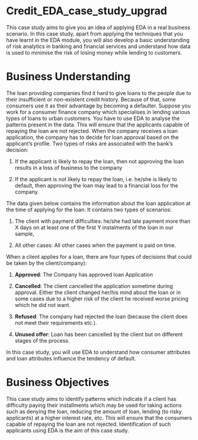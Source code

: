 # Credit_EDA_case_study_upgrad

This case study aims to give you an idea of applying EDA in a real business scenario. 
In this case study, apart from applying the techniques that you have learnt in the EDA module, you will also develop a basic understanding of risk analytics in banking and financial services and understand how data is used to minimise the risk of losing money while lending to customers.

# Business Understanding

The loan providing companies find it hard to give loans to the people due to their insufficient or non-existent credit history. Because of that, some consumers use it as their advantage by becoming a defaulter. Suppose you work for a consumer finance company which specialises in lending various types of loans to urban customers. You have to use EDA to analyse the patterns present in the data. This will ensure that the applicants capable of repaying the loan are not rejected.
When the company receives a loan application, the company has to decide for loan approval based on the applicant’s profile. Two types of risks are associated with the bank’s decision:

1. If the applicant is likely to repay the loan, then not approving the loan results in a loss of business to the company

2. If the applicant is not likely to repay the loan, i.e. he/she is likely to default, then approving the loan may lead to a financial loss for the company.

The data given below contains the information about the loan application at the time of applying for the loan. It contains two types of scenarios:

1. The client with payment difficulties: he/she had late payment more than X days on at least one of the first Y instalments of the loan in our sample,

2. All other cases: All other cases when the payment is paid on time.

When a client applies for a loan, there are four types of decisions that could be taken by the client/company):

1. **Approved**: The Company has approved loan Application

2. **Cancelled**: The client cancelled the application sometime during approval. Either the client changed her/his mind about the loan or in some cases due to a higher risk of the client he received worse pricing which he did not want.

3. **Refused**: The company had rejected the loan (because the client does not meet their requirements etc.).

4. **Unused offer**:  Loan has been cancelled by the client but on different stages of the process.

In this case study, you will use EDA to understand how consumer attributes and loan attributes influence the tendency of default.

# Business Objectives
This case study aims to identify patterns which indicate if a client has difficulty paying their installments which may be used for taking actions such as denying the loan, reducing the amount of loan, lending (to risky applicants) at a higher interest rate, etc. This will ensure that the consumers capable of repaying the loan are not rejected. Identification of such applicants using EDA is the aim of this case study.


